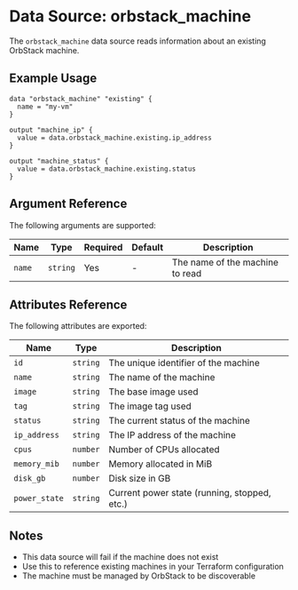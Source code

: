 # Data Source: orbstack_machine

The `orbstack_machine` data source reads information about an existing OrbStack machine.

## Example Usage

```hcl
data "orbstack_machine" "existing" {
  name = "my-vm"
}

output "machine_ip" {
  value = data.orbstack_machine.existing.ip_address
}

output "machine_status" {
  value = data.orbstack_machine.existing.status
}
```

## Argument Reference

The following arguments are supported:

| Name | Type | Required | Default | Description |
|------|------|----------|---------|-------------|
| `name` | `string` | Yes | - | The name of the machine to read |

## Attributes Reference

The following attributes are exported:

| Name | Type | Description |
|------|------|-------------|
| `id` | `string` | The unique identifier of the machine |
| `name` | `string` | The name of the machine |
| `image` | `string` | The base image used |
| `tag` | `string` | The image tag used |
| `status` | `string` | The current status of the machine |
| `ip_address` | `string` | The IP address of the machine |
| `cpus` | `number` | Number of CPUs allocated |
| `memory_mib` | `number` | Memory allocated in MiB |
| `disk_gb` | `number` | Disk size in GB |
| `power_state` | `string` | Current power state (running, stopped, etc.) |

## Notes

- This data source will fail if the machine does not exist
- Use this to reference existing machines in your Terraform configuration
- The machine must be managed by OrbStack to be discoverable
